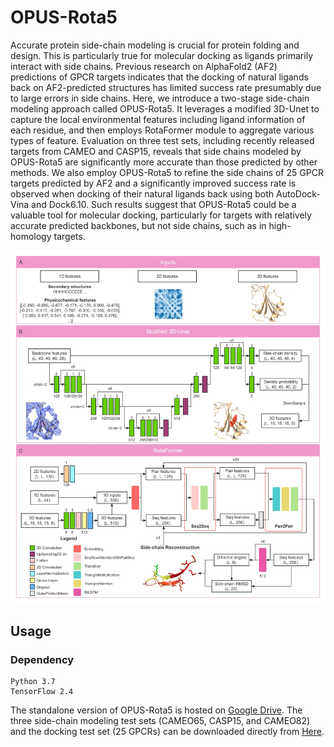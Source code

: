 # OPUS-Rota5

Accurate protein side-chain modeling is crucial for protein folding and design. This is particularly true for molecular docking as ligands primarily interact with side chains. Previous research on AlphaFold2 (AF2) predictions of GPCR targets indicates that the docking of natural ligands back on AF2-predicted structures has limited success rate presumably due to large errors in side chains. Here, we introduce a two-stage side-chain modeling approach called OPUS-Rota5. It leverages a modified 3D-Unet to capture the local environmental features including ligand information of each residue, and then employs RotaFormer module to aggregate various types of feature. Evaluation on three test sets, including recently released targets from CAMEO and CASP15, reveals that side chains modeled by OPUS-Rota5 are significantly more accurate than those predicted by other methods. We also employ OPUS-Rota5 to refine the side chains of 25 GPCR targets predicted by AF2 and a significantly improved success rate is observed when docking of their natural ligands back using both AutoDock-Vina and Dock6.10. Such results suggest that OPUS-Rota5 could be a valuable tool for molecular docking, particularly for targets with relatively accurate predicted backbones, but not side chains, such as in high-homology targets.

<img src="./images/figure1.png"/>

## Usage

### Dependency

```
Python 3.7
TensorFlow 2.4
```

The standalone version of OPUS-Rota5 is hosted on [Google Drive](xxx). The three side-chain modeling test sets (CAMEO65, CASP15, and CAMEO82) and the docking test set (25 GPCRs) can be downloaded directly from [Here](https://github.com/thuxugang/opus_rota5/blob/main/testsets.zip).
